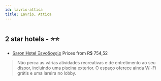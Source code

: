 ```yaml
---
id: lavrio-attica
title: Lavrio, Attica
---
```


<center><img src="https://i.travelapi.com/hotels/3000000/2450000/2443800/2443776/abb9537f_b.jpg" alt="" /></center>


##  2 star hotels - ⭐️⭐️

-    [Saron Hotel Ξενοδοχείο](https://us.hurb.com/hotels/lavrio/saron-hotel-ksenodokheio-HT-GJT9?cmp=18055) Prices from R$ 754,52
   > Não perca as várias atividades recreativas e de entretimento ao seu dispor, incluindo uma piscina exterior. O espaço oferece ainda Wi-Fi grátis e uma lareira no lobby.
